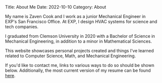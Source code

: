 Title: About Me
Date: 2022-10-10
Category: About

My name is Zaven Cook and I work as a junior Mechanical Engineer in EXP's San Francisco Office. At EXP, I design HVAC systems for science and tech companies.

I graduated from Clemson University in 2020 with a Bachelor of Science in Mechanical Engineering, in addition to a minor in Mathematical Sciences.

This website showcases personal projects created and things I've learned related to Computer Science, Math, and Mechanical Engineering.

If you'd like to contact me, links to various ways to do so should be shown below. Additionally, the most current version of my resume can be found [here]({static}/pdf/ZavenCookResume_10-27-22.pdf).
